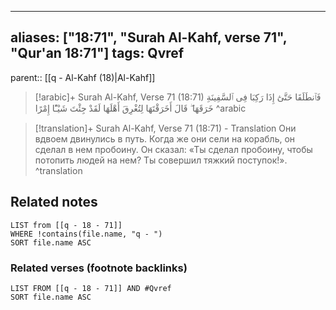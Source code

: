 
---
aliases: ["18:71", "Surah Al-Kahf, verse 71", "Qur'an 18:71"]
tags: Qvref
---

parent:: [[q - Al-Kahf (18)|Al-Kahf]]

> [!arabic]+ Surah Al-Kahf, Verse 71 (18:71)
> <span class="quran-arabic">فَٱنطَلَقَا حَتَّىٰٓ إِذَا رَكِبَا فِى ٱلسَّفِينَةِ خَرَقَهَا ۖ قَالَ أَخَرَقْتَهَا لِتُغْرِقَ أَهْلَهَا لَقَدْ جِئْتَ شَيْـًٔا إِمْرًا</span>
^arabic

> [!translation]+ Surah Al-Kahf, Verse 71 (18:71) - Translation
> Они вдвоем двинулись в путь. Когда же они сели на корабль, он сделал в нем пробоину. Он сказал: «Ты сделал пробоину, чтобы потопить людей на нем? Ты совершил тяжкий поступок!».
^translation



## Related notes
```dataview
LIST from [[q - 18 - 71]]
WHERE !contains(file.name, "q - ")
SORT file.name ASC
```

### Related verses (footnote backlinks)
```dataview
LIST FROM [[q - 18 - 71]] AND #Qvref
SORT file.name ASC
```

